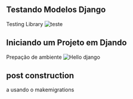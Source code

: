 ## Testando Modelos Django

Testing Library
![teste](https://github.com/RicardoRosendo98/Python_new_site/assets/88691117/e81653bb-f41e-4413-8b1c-8721ad0d6431)



## Iniciando um Projeto em Djando 

Prepação de ambiente
![Hello django](https://github.com/RicardoRosendo98/Python_new_site/assets/88691117/30b930f4-c044-413d-a0f3-046b3f86d793)


## post construction
a usando o makemigrations
